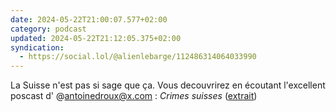 ```yaml
---
date: 2024-05-22T21:00:07.577+02:00
category: podcast
updated: 2024-05-22T21:12:05.375+02:00
syndication:
  - https://social.lol/@alienlebarge/112486314064033990
---
```


La Suisse n'est pas si sage que ça. Vous decouvrirez en écoutant l'excellent poscast d' @antoinedroux@x.com : *Crimes suisses* ([extrait](https://overcast.fm/+BGKw8Xu2lU/17:21))
